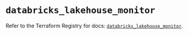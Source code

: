# `databricks_lakehouse_monitor`

Refer to the Terraform Registry for docs: [`databricks_lakehouse_monitor`](https://registry.terraform.io/providers/databricks/databricks/1.84.0/docs/resources/lakehouse_monitor).
